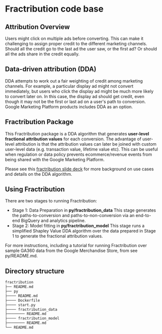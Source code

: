 # Fractribution code base

## Attribution Overview

Users might click on multiple ads before converting. This can make it
challenging to assign proper credit to the different marketing channels. Should
all the credit go to the last ad the user saw, or the first ad? Or should all
the ads share in the credit equally.

## Data-driven attribution (DDA)

DDA attempts to work out a fair weighting of credit among marketing channels.
For example, a particular display ad might not convert immediately, but users
who click the display ad might be much more likely to convert later on. In this
case, the display ad should get credit, even though it may not be the first or
last ad on a user's path to conversion. Google Marketing Platform products
includes DDA as an option.

## Fractribution Package
This Fractribution package is a DDA algorithm that generates
**user-level fractional attribution values** for each conversion. The
advantage of user-level attribution is that the attribution values can later be
joined with custom user-level data (e.g. transaction value, lifetime value etc).
This can be useful when regulation or data policy prevents ecommerce/revenue
events from being shared with the Google Marketing Platform.

Please see this
[fractribution slide deck](https://storage.cloud.google.com/fractribution-external-share/fractribution-introduction.pdf)
for more background on use cases and details on the DDA algorithm.

## Using Fractribution
There are two stages to running Fractribution:

* Stage 1: Data Preparation in **py/fractribution_data**
This stage generates the paths-to-conversion and paths-to-non-conversion via
an end-to-end BigQuery and analytics pipeline.
* Stage 2: Model fitting in **py/fractribution_model**
This stage runs a simplified Shapley Value DDA algorithm over the data prepared
in Stage 1 to generate the fractional attribution values.

For more instructions, including a tutorial for running Fractribution over
sample GA360 data from the Google Merchandise Store, from see py/README.md.

## Directory structure

```bash
fractribution
├── README.md
├── py
├──── README.md
├──── Dockerfile
├──── start.py
├──── fractribution_data
├──────── README.md
├──── fractribution_model
├──────── README.md
└── README.md
```
